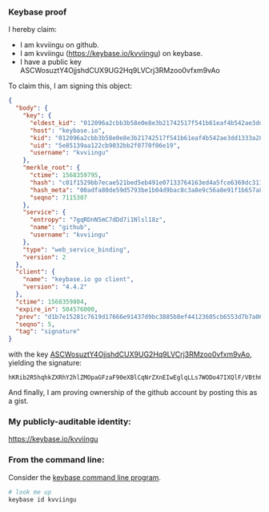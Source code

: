 ### Keybase proof

I hereby claim:

  * I am kvviingu on github.
  * I am kvviingu (https://keybase.io/kvviingu) on keybase.
  * I have a public key ASCWosuztY4OjjshdCUX9UG2Hq9LVCrj3RMzoo0vfxm9vAo

To claim this, I am signing this object:

```json
{
  "body": {
    "key": {
      "eldest_kid": "012096a2cbb3b58e0e8e3b21742517f541b61eaf4b542ae3dd1333a28d2f7f19bdbc0a",
      "host": "keybase.io",
      "kid": "012096a2cbb3b58e0e8e3b21742517f541b61eaf4b542ae3dd1333a28d2f7f19bdbc0a",
      "uid": "5e85139aa122cb9032bb2f0770f06e19",
      "username": "kvviingu"
    },
    "merkle_root": {
      "ctime": 1568359795,
      "hash": "c01f1529bb7ecae521bed5eb491e07133764163ed4a5fce6369dc31126259c1ed255049e09d3efacbb618e351f4b6a540d9b56ee0f5c1184272ed4d3e5f82bb0",
      "hash_meta": "00adfa80de59d5793be1b04d9bac8c3a8e9c56a8e91f1b657a8569a36cdbd30c",
      "seqno": 7115307
    },
    "service": {
      "entropy": "7gqRDnN5mC7dDd7i1Nlsl18z",
      "name": "github",
      "username": "kvviingu"
    },
    "type": "web_service_binding",
    "version": 2
  },
  "client": {
    "name": "keybase.io go client",
    "version": "4.4.2"
  },
  "ctime": 1568359804,
  "expire_in": 504576000,
  "prev": "d1b7e15281c7619d17666e91437d9bc3885b8ef44123605cb6553d7b7a063d94",
  "seqno": 5,
  "tag": "signature"
}
```

with the key [ASCWosuztY4OjjshdCUX9UG2Hq9LVCrj3RMzoo0vfxm9vAo](https://keybase.io/kvviingu), yielding the signature:

```
hKRib2R5hqhkZXRhY2hlZMOpaGFzaF90eXBlCqNrZXnEIwEglqLLs7WODo47IXQlF/VBth6vS1Qq490TM6KNL38ZvbwKp3BheWxvYWTESpcCBcQg0bfhUoHHYZ0XZm6RQ32bw4hbjvRBI2BctlU9e3oGPZTEIBQKIDJ4PG32CQCJMSaAsFKuN19GCYs+OH2u2PdvxMZdAgHCo3NpZ8RAzXP9fY5uwB1NTZ056GxdWJ14o2TEGm3+Z5ARjAvYlNpnlwMpG4t7+irEnni0Q/mejqIdUhGLiuQoM7lwL0ePC6hzaWdfdHlwZSCkaGFzaIKkdHlwZQildmFsdWXEIBulxaYTEsgYLrPVlcfugU+TgJodwB7qg4ZeOJIRW5sjo3RhZ80CAqd2ZXJzaW9uAQ==

```

And finally, I am proving ownership of the github account by posting this as a gist.

### My publicly-auditable identity:

https://keybase.io/kvviingu

### From the command line:

Consider the [keybase command line program](https://keybase.io/download).

```bash
# look me up
keybase id kvviingu
```
